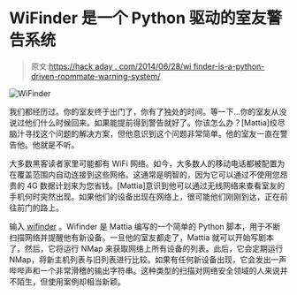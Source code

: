 # WiFinder 是一个 Python 驱动的室友警告系统

> 原文:[https://hack aday . com/2014/06/28/wi finder-is-a-python-driven-roommate-warning-system/](https://hackaday.com/2014/06/28/wifinder-is-a-python-driven-roommate-warning-system/)

![WiFinder](../Images/b82c907d9f8f6f7328d2158050de9f05.png)

我们都经历过。你的室友终于出门了，你有了独处的时间。等一下…你的室友从没说过他们什么时候回来。如果能提前得到警告就好了。你该怎么办？[Mattia]绞尽脑汁寻找这个问题的解决方案，但他意识到这个问题非常简单。他的室友一直在警告他。他就是不听。

大多数黑客读者家里可能都有 WiFi 网络。如今，大多数人的移动电话都被配置为在覆盖范围内自动连接到这些网络。这通常是明智的，因为它可以通过不使用您昂贵的 4G 数据计划来为您省钱。[Mattia]意识到他可以通过无线网络来查看室友的手机何时突然出现。如果他们的设备出现在网络上，很可能他们刚刚到达，正在前往前门的路上。

输入 [wifinder](https://github.com/mpescimoro/WiFinder/blob/master/wifinder.py "Wifinder") 。Wifinder 是 Mattia 编写的一个简单的 Python 脚本，用于不断扫描网络并提醒他有新设备。一旦他的室友都走了，Mattia 就可以开始写剧本了。然后，它将运行 NMap 来获取网络上所有设备的列表。此后，它会定期运行 NMap，将新主机列表与旧列表进行比较。如果有任何新设备出现，它会发出一声哔哔声和一个非常滑稽的输出字符串。这种类型的扫描对网络安全领域的人来说并不陌生，但使用案例却相当新颖。
